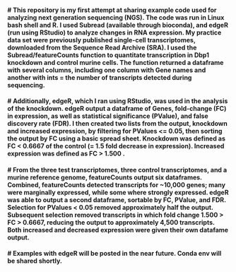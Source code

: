 <h4># This repository is my first attempt at sharing example code used for analyzing next generation sequencing (NGS). The code was run in Linux bash shell and R. I used Subread (available through bioconda), and edgeR (run using RStudio) to analyze changes in RNA expression. My practice data set were previously published single-cell transcriptomes, downloaded from the Sequence Read Archive (SRA). I used the Subread/featureCounts function to quantitate transcription in Dbp1 knockdown and control murine cells. The function returned a dataframe with several columns, including one column with Gene names and another with ints = the number of transcripts detected during sequencing.</h4>

<h4># Additionally, edgeR, which I ran using RStudio, was used in the analysis of the knockdown. edgeR output a dataframe of Genes, fold-change (FC) in expression, as well as statistical significance (PValue), and false discovery rate (FDR). I then created two lists from the output, knockdown and increased expression, by filtering for PValues <= 0.05, then sorting the output by FC using a basic spread sheet. Knockdown was defined as FC < 0.6667 of the control (= 1.5 fold decrease in expression). Increased expression was defined as FC > 1.500 .</h4>

<h4># From the three test transcriptomes, three control transcriptomes, and a murine reference genome, featureCounts output six dataframes. Combined, featureCounts detected transcripts for ~10,000 genes; many were marginally expressed, while some where strongly expressed. edgeR was able to output a second dataframe, sortable by FC, PValue, and FDR. Selection for PValues < 0.05 removed approximately half the output. Subsequent selection removed transcripts in which fold change 1.500 > FC > 0.6667, reducing the output to approximately 4,500 transcripts. Both increased and decreased expression were given their own datafame output.</h4>

<h4> # Examples with edgeR will be posted in the near future. Conda env will be shared shortly.</h4>
